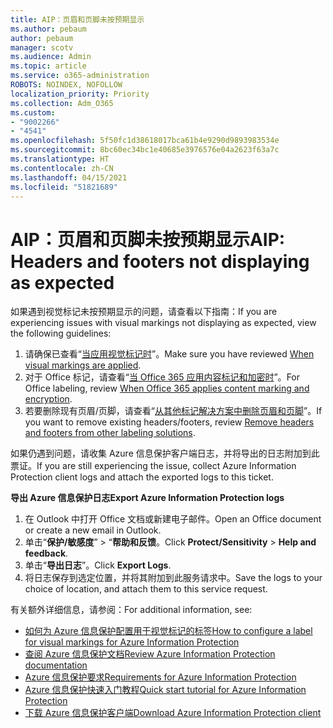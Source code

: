 ```yaml
---
title: AIP：页眉和页脚未按预期显示
ms.author: pebaum
author: pebaum
manager: scotv
ms.audience: Admin
ms.topic: article
ms.service: o365-administration
ROBOTS: NOINDEX, NOFOLLOW
localization_priority: Priority
ms.collection: Adm_O365
ms.custom:
- "9002266"
- "4541"
ms.openlocfilehash: 5f50fc1d38618017bca61b4e9290d9893983534e
ms.sourcegitcommit: 8bc60ec34bc1e40685e3976576e04a2623f63a7c
ms.translationtype: HT
ms.contentlocale: zh-CN
ms.lasthandoff: 04/15/2021
ms.locfileid: "51821689"
---
```

# <a name="aip-headers-and-footers-not-displaying-as-expected"></a><span data-ttu-id="2b6b7-102">AIP：页眉和页脚未按预期显示</span><span class="sxs-lookup"><span data-stu-id="2b6b7-102">AIP: Headers and footers not displaying as expected</span></span>

<span data-ttu-id="2b6b7-103">如果遇到视觉标记未按预期显示的问题，请查看以下指南：</span><span class="sxs-lookup"><span data-stu-id="2b6b7-103">If you are experiencing issues with visual markings not displaying as expected, view the following guidelines:</span></span>

1. <span data-ttu-id="2b6b7-104">请确保已查看“[当应用视觉标记时](https://docs.microsoft.com/azure/information-protection/configure-policy-markings#when-visual-markings-are-applied)”。</span><span class="sxs-lookup"><span data-stu-id="2b6b7-104">Make sure you have reviewed [When visual markings are applied](https://docs.microsoft.com/azure/information-protection/configure-policy-markings#when-visual-markings-are-applied).</span></span>
2. <span data-ttu-id="2b6b7-105">对于 Office 标记，请查看“[当 Office 365 应用内容标记和加密时](https://docs.microsoft.com/microsoft-365/compliance/sensitivity-labels-office-apps#when-office-apps-apply-content-marking-and-encryption)”。</span><span class="sxs-lookup"><span data-stu-id="2b6b7-105">For Office labeling, review [When Office 365 applies content marking and encryption](https://docs.microsoft.com/microsoft-365/compliance/sensitivity-labels-office-apps#when-office-apps-apply-content-marking-and-encryption).</span></span>
3. <span data-ttu-id="2b6b7-106">若要删除现有页眉/页脚，请查看“[从其他标记解决方案中删除页眉和页脚](https://docs.microsoft.com/azure/information-protection/rms-client/client-admin-guide-customizations#remove-headers-and-footers-from-other-labeling-solutions)”。</span><span class="sxs-lookup"><span data-stu-id="2b6b7-106">If you want to remove existing headers/footers, review [Remove headers and footers from other labeling solutions](https://docs.microsoft.com/azure/information-protection/rms-client/client-admin-guide-customizations#remove-headers-and-footers-from-other-labeling-solutions).</span></span>

<span data-ttu-id="2b6b7-107">如果仍遇到问题，请收集 Azure 信息保护客户端日志，并将导出的日志附加到此票证。</span><span class="sxs-lookup"><span data-stu-id="2b6b7-107">If you are still experiencing the issue, collect Azure Information Protection client logs and attach the exported logs to this ticket.</span></span>

<span data-ttu-id="2b6b7-108">**导出 Azure 信息保护日志**</span><span class="sxs-lookup"><span data-stu-id="2b6b7-108">**Export Azure Information Protection logs**</span></span>

1. <span data-ttu-id="2b6b7-109">在 Outlook 中打开 Office 文档或新建电子邮件。</span><span class="sxs-lookup"><span data-stu-id="2b6b7-109">Open an Office document or create a new email in Outlook.</span></span>
2. <span data-ttu-id="2b6b7-110">单击“**保护/敏感度**” > “**帮助和反馈**。</span><span class="sxs-lookup"><span data-stu-id="2b6b7-110">Click **Protect/Sensitivity** > **Help and feedback**.</span></span>
3. <span data-ttu-id="2b6b7-111">单击“**导出日志**”。</span><span class="sxs-lookup"><span data-stu-id="2b6b7-111">Click **Export Logs**.</span></span>
4. <span data-ttu-id="2b6b7-112">将日志保存到选定位置，并将其附加到此服务请求中。</span><span class="sxs-lookup"><span data-stu-id="2b6b7-112">Save the logs to your choice of location, and attach them to this service request.</span></span>

<span data-ttu-id="2b6b7-113">有关额外详细信息，请参阅：</span><span class="sxs-lookup"><span data-stu-id="2b6b7-113">For additional information, see:</span></span>

- [<span data-ttu-id="2b6b7-114">如何为 Azure 信息保护配置用于视觉标记的标签</span><span class="sxs-lookup"><span data-stu-id="2b6b7-114">How to configure a label for visual markings for Azure Information Protection</span></span>](https://docs.microsoft.com/azure/information-protection/configure-policy-markings)
- [<span data-ttu-id="2b6b7-115">查阅 Azure 信息保护文档</span><span class="sxs-lookup"><span data-stu-id="2b6b7-115">Review Azure Information Protection documentation</span></span>](https://docs.microsoft.com/azure/information-protection/what-is-information-protection)
- [<span data-ttu-id="2b6b7-116">Azure 信息保护要求</span><span class="sxs-lookup"><span data-stu-id="2b6b7-116">Requirements for Azure Information Protection</span></span>](https://docs.microsoft.com/azure/information-protection/get-started/requirements)
- [<span data-ttu-id="2b6b7-117">Azure 信息保护快速入门教程</span><span class="sxs-lookup"><span data-stu-id="2b6b7-117">Quick start tutorial for Azure Information Protection</span></span>](https://docs.microsoft.com/azure/information-protection/get-started/infoprotect-quick-start-tutorial)
- [<span data-ttu-id="2b6b7-118">下载 Azure 信息保护客户端</span><span class="sxs-lookup"><span data-stu-id="2b6b7-118">Download Azure Information Protection client</span></span>](https://www.microsoft.com/download/details.aspx?id=53018)
